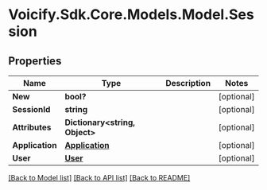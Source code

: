 # Voicify.Sdk.Core.Models.Model.Session
## Properties

Name | Type | Description | Notes
------------ | ------------- | ------------- | -------------
**New** | **bool?** |  | [optional] 
**SessionId** | **string** |  | [optional] 
**Attributes** | **Dictionary&lt;string, Object&gt;** |  | [optional] 
**Application** | [**Application**](Application.md) |  | [optional] 
**User** | [**User**](User.md) |  | [optional] 

[[Back to Model list]](../README.md#documentation-for-models) [[Back to API list]](../README.md#documentation-for-api-endpoints) [[Back to README]](../README.md)

